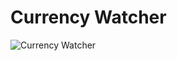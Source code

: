 # Currency Watcher
![Currency Watcher](https://user-images.githubusercontent.com/91621437/201756614-4ea42838-afe0-4e11-a1d1-2d165c7055f9.png)
